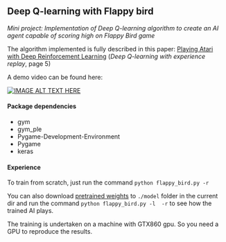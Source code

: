 ## Deep Q-learning with Flappy bird

_Mini project: Implementation of Deep Q-learning algorithm to create an AI agent capable of scoring high on Flappy Bird game_

The algorithm implemented is fully described in this paper: [Playing Atari with Deep Reinforcement Learning](https://www.cs.toronto.edu/~vmnih/docs/dqn.pdf) (_Deep Q-learning with experience replay_, page 5)

A demo video can be found here:

[![IMAGE ALT TEXT HERE](https://img.youtube.com/vi/_DatHRW7Zdo/0.jpg)](https://www.youtube.com/watch?v=_DatHRW7Zdo)

#### Package dependencies

* gym
* gym_ple
* Pygame-Development-Environment
* Pygame
* keras

#### Experience

To train from scratch, just run the command `python flappy_bird.py -r`

You can also download [pretrained weights]() to `./model` folder in the current dir and run the command `python flappy_bird.py -l  -r` to see how the trained AI plays.

The training is undertaken on a machine with GTX860 gpu. So you need a GPU to reproduce the results.
